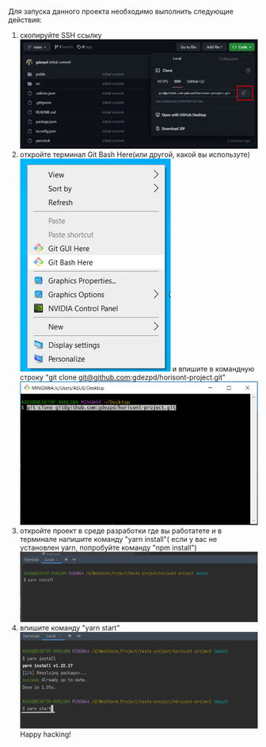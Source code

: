 Для запуска данного проекта необходимо выполнить следующие действия:
1) скопируйте SSH ссылку  ![img.png](img.png)
2) откройте терминал Git Bash Here(или другой, какой вы используте) ![img_1.png](img_1.png) и впишите в командную строку "git clone git@github.com:gdezpd/horisont-project.git" ![img_3.png](img_2.png)
3) откройте проект в среде разработки где вы работатете и в терминале напишите команду "yarn install"( если у вас не установлен yarn, попробуйте команду "npm install") ![img_3.png](img_3.png)
5) впишите команду "yarn start" ![img_4.png](img_4.png)
Happy hacking! 
